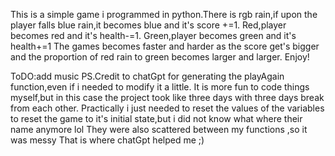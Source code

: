This is a simple game i programmed in python.There is rgb rain,if upon the player falls blue rain,it becomes blue and it's score +=1.
Red,player becomes red and it's health-=1.
Green,player becomes green and it's health+=1
The games becomes faster and harder as the score get's bigger and the proportion of red rain to green becomes larger and larger.
Enjoy!

ToDO:add music
PS.Credit to chatGpt for generating the playAgain function,even if i needed to modify it a little.
It is more fun to code things myself,but in this case the project took like three days with three days break from each other.
Practically i just needed to reset the values of the variables to reset the game to it's initial state,but i did not know what where their name anymore lol
They were also scattered between my functions ,so it was messy
That is where chatGpt helped me ;)
